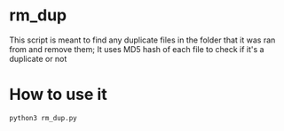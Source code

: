 # rm_dup
This script is meant to find any duplicate files in the folder that it was ran from and remove them; It uses MD5 hash of each file to check if it's a duplicate or not

# How to use it
```bash
python3 rm_dup.py
```